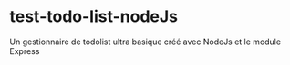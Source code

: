 # test-todo-list-nodeJs

Un gestionnaire de todolist ultra basique créé avec NodeJs et le module Express 